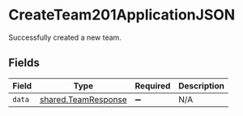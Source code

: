 # CreateTeam201ApplicationJSON

Successfully created a new team.


## Fields

| Field                                                      | Type                                                       | Required                                                   | Description                                                |
| ---------------------------------------------------------- | ---------------------------------------------------------- | ---------------------------------------------------------- | ---------------------------------------------------------- |
| `data`                                                     | [shared.TeamResponse](../../models/shared/teamresponse.md) | :heavy_minus_sign:                                         | N/A                                                        |